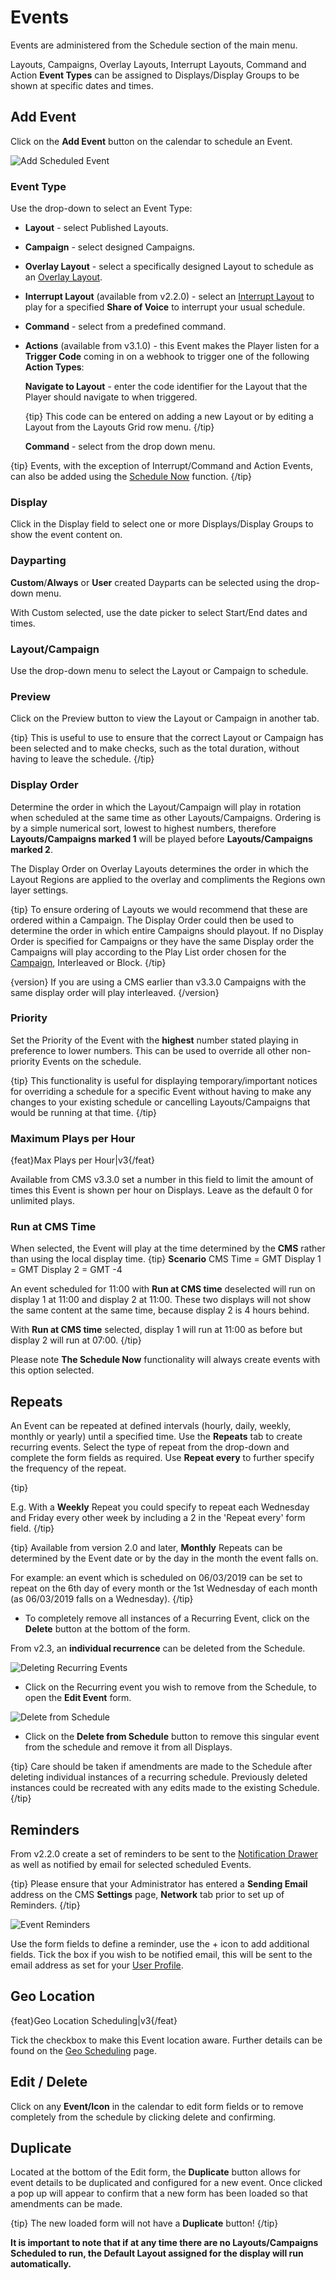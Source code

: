 <!--toc=scheduling-->

# Events

Events are administered from the Schedule section of the main menu.

Layouts, Campaigns, Overlay Layouts, Interrupt Layouts, Command and Action **Event Types** can be assigned to Displays/Display Groups to be shown at specific dates and times.

## Add Event

Click on the **Add Event** button on the calendar to schedule an Event.

![Add Scheduled Event](img/schedule_event_add.png)

### Event Type

Use the drop-down to select an Event Type:

- **Layout** - select Published Layouts.

- **Campaign** - select designed Campaigns. 

- **Overlay Layout** - select a specifically designed Layout to schedule as an [Overlay Layout](layouts_overlay.html).

- **Interrupt Layout** (available from v2.2.0) - select an [Interrupt Layout](layouts_interrupt.html) to play for a specified **Share of Voice** to interrupt your usual schedule.

- **Command** -  select from a predefined command.

- **Actions** (available from v3.1.0) - this Event makes the Player listen for a **Trigger Code** coming in on a webhook to trigger one of the following **Action Types**:

  **Navigate to Layout** - enter the code identifier for the Layout that the Player should navigate to when triggered.

  {tip}
  This code can be entered on adding a new Layout or by editing a Layout from the Layouts Grid row menu.
  {/tip}

  **Command** - select from the drop down menu.

{tip}
Events, with the exception of Interrupt/Command and Action Events, can also be added using the [Schedule Now](scheduling_now.html) function.
{/tip}

### Display 

Click in the Display field to select one or more Displays/Display Groups to show the event content on.

### Dayparting

**Custom**/**Always** or **User** created Dayparts can be selected using the drop-down menu. 

With Custom selected, use the date picker to select Start/End dates and times.

### Layout/Campaign

Use the drop-down menu to select the Layout or Campaign to schedule.

### Preview

Click on the Preview button to view the Layout or Campaign in another tab. 

{tip}
This is useful to use to ensure that the correct Layout or Campaign has been selected and to make checks, such as the total duration, without having to leave the schedule.
{/tip}

### Display Order

Determine the order in which the Layout/Campaign will play in rotation when scheduled at the same time as other Layouts/Campaigns. Ordering is by a simple numerical sort, lowest to highest numbers, therefore **Layouts/Campaigns marked 1** will be played before **Layouts/Campaigns marked 2**.

The Display Order on Overlay Layouts determines the order in which the Layout Regions are applied to the overlay and compliments the Regions own layer settings.

{tip}
To ensure ordering of Layouts we would recommend that these are ordered within a Campaign. The Display Order could then be used to determine the order in which entire Campaigns should playout. If no Display Order is specified for Campaigns or they have the same Display order the Campaigns will play according to the Play List order chosen for the [Campaign](layouts_campaigns), Interleaved or Block.
{/tip}

{version}
If you are using a CMS earlier than v3.3.0 Campaigns with the same display order will play interleaved.
{/version}

### Priority

Set the Priority of the Event with the **highest** number stated playing in preference to lower numbers. This can be used to override all other non-priority Events on the schedule.

 {tip}
This functionality is useful for displaying temporary/important notices for overriding a schedule for a specific Event without having to make any changes to your existing schedule or cancelling Layouts/Campaigns that would be running at that time.
{/tip}

### Maximum Plays per Hour

{feat}Max Plays per Hour|v3{/feat}

Available from CMS v3.3.0 set a number in this field to limit the amount of times this Event is shown per hour on Displays. Leave as the default 0 for unlimited plays.

### Run at CMS Time

When selected, the Event will play at the time determined by the **CMS** rather than using the local display time.
{tip}
**Scenario**
CMS Time = GMT
Display 1 = GMT
Display 2 = GMT -4

An event scheduled for 11:00 with **Run at CMS time** deselected will run on display 1 at 11:00 and display 2 at 11:00. These two displays will not show the same content at the same time, because display 2 is 4 hours behind.

With **Run at CMS time** selected, display 1 will run at 11:00 as before but display 2 will run at 07:00.
{/tip}

Please note **The Schedule Now** functionality will always create events with this option selected.

## Repeats

An Event can be repeated at defined intervals (hourly, daily, weekly, monthly or yearly) until a specified time. Use the **Repeats** tab to create recurring events. Select the type of repeat from the drop-down and complete the form fields as required. Use **Repeat every** to further specify the frequency of the repeat.

{tip}

E.g. With a **Weekly** Repeat you could specify to repeat each Wednesday and Friday every other week by including a 2 in the 'Repeat every' form field.
{/tip}

{tip}
Available from version 2.0 and later, **Monthly** Repeats can be determined by the Event date or by the day in the month the event falls on. 

For example: an event which is scheduled on 06/03/2019 can be set to repeat on the 6th day of every month or the 1st Wednesday of each month (as 06/03/2019 falls on a Wednesday). 
{/tip}

- To completely remove all instances of a Recurring Event, click on the **Delete** button at the bottom of the form.

From v2.3, an **individual recurrence** can be deleted from the Schedule. 

![Deleting Recurring Events](img/v2.3_scheduling_deleting_repeats.png)

- Click on the Recurring event you wish to remove from the Schedule, to open the **Edit Event** form.

![Delete from Schedule](img/v2.3_scheduling_delete_from_schedule.png)

- Click on the **Delete from Schedule** button to remove this singular event from the schedule and remove it from all Displays.

{tip}
Care should  be taken if amendments are made to the Schedule after deleting individual instances of a recurring schedule.  Previously deleted instances could be recreated with any edits made to the existing Schedule.
{/tip}

## Reminders

From v2.2.0 create a set of reminders to be sent to the [Notification Drawer](users_notifications.html) as well as notified by email for selected scheduled Events. 

{tip}
Please ensure that your Administrator has entered a **Sending Email** address on the CMS **Settings** page, **Network** tab prior to set up of Reminders.
{/tip}

![Event Reminders](img/v3_scheduling_event_reminders.png)

Use the form fields to define a reminder, use the + icon to add additional fields.
Tick the box if you wish to be notified email, this will be sent to the email address as set for your [User Profile](users_administration.html>).

## Geo Location

{feat}Geo Location Scheduling|v3{/feat}

Tick the checkbox to make this Event location aware. Further details can be found on the [Geo Scheduling](scheduling_geolocation.html) page.

## Edit / Delete

Click on any **Event/Icon** in the calendar to edit form fields or to remove completely from the schedule by clicking delete and confirming.

## Duplicate

Located at the bottom of the Edit form, the **Duplicate** button allows for event details to be duplicated and configured for a new event. Once clicked a pop up will appear to confirm that a new form has been loaded so that amendments can be made.

{tip}
The new loaded form will not have a **Duplicate** button!
{/tip}

**It is important to note that if at any time there are no Layouts/Campaigns Scheduled to run, the Default Layout assigned for the display will run automatically.**